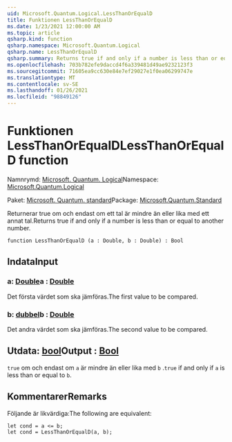 ```yaml
---
uid: Microsoft.Quantum.Logical.LessThanOrEqualD
title: Funktionen LessThanOrEqualD
ms.date: 1/23/2021 12:00:00 AM
ms.topic: article
qsharp.kind: function
qsharp.namespace: Microsoft.Quantum.Logical
qsharp.name: LessThanOrEqualD
qsharp.summary: Returns true if and only if a number is less than or equal to another number.
ms.openlocfilehash: 703b782efe9daccd4f6a339481d49ae9232123f3
ms.sourcegitcommit: 71605ea9cc630e84e7ef29027e1f0ea06299747e
ms.translationtype: MT
ms.contentlocale: sv-SE
ms.lasthandoff: 01/26/2021
ms.locfileid: "98849126"
---
```

# <a name="lessthanorequald-function"></a><span data-ttu-id="3c28c-102">Funktionen LessThanOrEqualD</span><span class="sxs-lookup"><span data-stu-id="3c28c-102">LessThanOrEqualD function</span></span>

<span data-ttu-id="3c28c-103">Namnrymd: [Microsoft. Quantum. Logical](xref:Microsoft.Quantum.Logical)</span><span class="sxs-lookup"><span data-stu-id="3c28c-103">Namespace: [Microsoft.Quantum.Logical](xref:Microsoft.Quantum.Logical)</span></span>

<span data-ttu-id="3c28c-104">Paket: [Microsoft. Quantum. standard](https://nuget.org/packages/Microsoft.Quantum.Standard)</span><span class="sxs-lookup"><span data-stu-id="3c28c-104">Package: [Microsoft.Quantum.Standard](https://nuget.org/packages/Microsoft.Quantum.Standard)</span></span>


<span data-ttu-id="3c28c-105">Returnerar true om och endast om ett tal är mindre än eller lika med ett annat tal.</span><span class="sxs-lookup"><span data-stu-id="3c28c-105">Returns true if and only if a number is less than or equal to another number.</span></span>

```qsharp
function LessThanOrEqualD (a : Double, b : Double) : Bool
```


## <a name="input"></a><span data-ttu-id="3c28c-106">Indata</span><span class="sxs-lookup"><span data-stu-id="3c28c-106">Input</span></span>

### <a name="a--double"></a><span data-ttu-id="3c28c-107">a: [Double](xref:microsoft.quantum.lang-ref.double)</span><span class="sxs-lookup"><span data-stu-id="3c28c-107">a : [Double](xref:microsoft.quantum.lang-ref.double)</span></span>

<span data-ttu-id="3c28c-108">Det första värdet som ska jämföras.</span><span class="sxs-lookup"><span data-stu-id="3c28c-108">The first value to be compared.</span></span>


### <a name="b--double"></a><span data-ttu-id="3c28c-109">b: [dubbel](xref:microsoft.quantum.lang-ref.double)</span><span class="sxs-lookup"><span data-stu-id="3c28c-109">b : [Double](xref:microsoft.quantum.lang-ref.double)</span></span>

<span data-ttu-id="3c28c-110">Det andra värdet som ska jämföras.</span><span class="sxs-lookup"><span data-stu-id="3c28c-110">The second value to be compared.</span></span>



## <a name="output--bool"></a><span data-ttu-id="3c28c-111">Utdata: [bool](xref:microsoft.quantum.lang-ref.bool)</span><span class="sxs-lookup"><span data-stu-id="3c28c-111">Output : [Bool](xref:microsoft.quantum.lang-ref.bool)</span></span>

<span data-ttu-id="3c28c-112">`true` om och endast om `a` är mindre än eller lika med `b` .</span><span class="sxs-lookup"><span data-stu-id="3c28c-112">`true` if and only if `a` is less than or equal to `b`.</span></span>

## <a name="remarks"></a><span data-ttu-id="3c28c-113">Kommentarer</span><span class="sxs-lookup"><span data-stu-id="3c28c-113">Remarks</span></span>

<span data-ttu-id="3c28c-114">Följande är likvärdiga:</span><span class="sxs-lookup"><span data-stu-id="3c28c-114">The following are equivalent:</span></span>

```qsharp
let cond = a <= b;
let cond = LessThanOrEqualD(a, b);
```